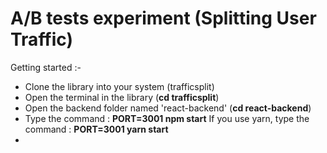 # A/B tests experiment (Splitting User Traffic)

Getting started :- 

- Clone the library into your system (trafficsplit)
- Open the terminal in the library (<b>cd trafficsplit</b>)
- Open the backend folder named 'react-backend' (<b>cd react-backend</b>)
- Type the command : <b>PORT=3001 npm start</b> 
  If you use yarn, type the command : <b>PORT=3001 yarn start</b>
- 
